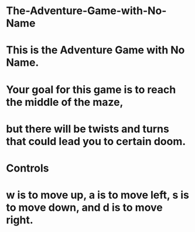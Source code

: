 # The-Adventure-Game-with-No-Name
# This is the Adventure Game with No Name.
# Your goal for this game is to reach the middle of the maze,
# but there will be twists and turns that could lead you to certain doom.

# Controls

# w is to move up, a is to move left, s is to move down, and d is to move right.
